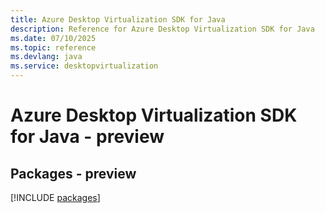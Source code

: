 ```yaml
---
title: Azure Desktop Virtualization SDK for Java
description: Reference for Azure Desktop Virtualization SDK for Java
ms.date: 07/10/2025
ms.topic: reference
ms.devlang: java
ms.service: desktopvirtualization
---
```

# Azure Desktop Virtualization SDK for Java - preview
## Packages - preview
[!INCLUDE [packages](desktop-virtualization-index.md)]